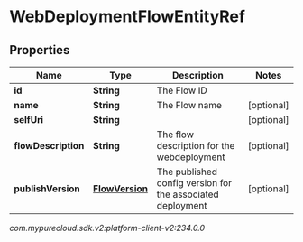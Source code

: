 # WebDeploymentFlowEntityRef


## Properties

| Name | Type | Description | Notes |
| ------------ | ------------- | ------------- | ------------- |
| **id** | **String** | The Flow ID |  |
| **name** | **String** | The Flow name |  [optional] |
| **selfUri** | **String** |  |  [optional] |
| **flowDescription** | **String** | The flow description for the webdeployment |  [optional] |
| **publishVersion** | [**FlowVersion**](FlowVersion) | The published config version for the associated deployment |  [optional] |




_com.mypurecloud.sdk.v2:platform-client-v2:234.0.0_
